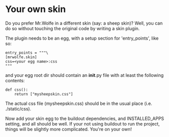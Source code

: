 Your own skin
=============

Do you prefer Mr.Wolfe in a different skin (say: a sheep skin)? Well,
you can do so without touching the original code by writing a skin
plugin.

The plugin needs to be an egg, with a setup section for 'entry_points', like so:


    entry_points = """\
    [mrwolfe.skin]
    css=<your egg name>:css
    """

and your egg root dir should contain an __init__.py file with at least
the following contents:

    def css():
        return ["mysheepskin.css"]

The actual css file (mysheepskin.css) should be in the usual place
(i.e. ./static/css).

Now add your skin egg to the buildout dependencies, and INSTALLED_APPS
setting, and all should be well. If your not using buildout to run the
project, things will be slightly more complicated. You're on your own!
